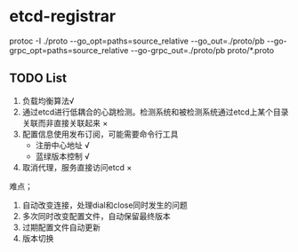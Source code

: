 # etcd-registrar


protoc -I ./proto --go_opt=paths=source_relative --go_out=./proto/pb --go-grpc_opt=paths=source_relative --go-grpc_out=./proto/pb proto/*.proto

## TODO List
1. 负载均衡算法√
2. 通过etcd进行低耦合的心跳检测。检测系统和被检测系统通过etcd上某个目录关联而非直接关联起来 ×
3. 配置信息使用发布订阅，可能需要命令行工具
   - 注册中心地址 √
   - 蓝绿版本控制 √
4. 取消代理，服务直接访问etcd ×

难点；
1. 自动改变连接，处理dial和close同时发生的问题
2. 多次同时改变配置文件，自动保留最终版本 
3. 过期配置文件自动更新
4. 版本切换

